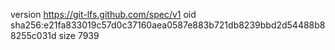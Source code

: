 version https://git-lfs.github.com/spec/v1
oid sha256:e21fa833019c57d0c37160aea0587e883b721db8239bbd2d54488b88255c031d
size 7939
